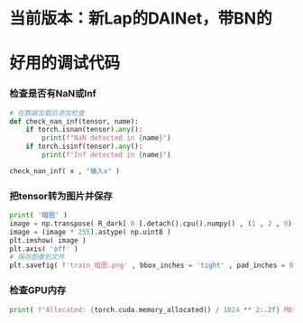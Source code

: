 # 当前版本：新Lap的DAINet，带BN的

# 好用的调试代码

### 检查是否有NaN或Inf
```python
# 在数据加载后添加检查
def check_nan_inf(tensor, name):
    if torch.isnan(tensor).any():
        print(f"NaN detected in {name}")
    if torch.isinf(tensor).any():
        print(f"Inf detected in {name}")

check_nan_inf( x , "输入x" )
```
### 把tensor转为图片并保存
```python
print( '暗图' )
image = np.transpose( R_dark[ 0 ].detach().cpu().numpy() , (1 , 2 , 0) )  # 调整维度顺序 [C, H, W] → [H, W, C]
image = (image * 255).astype( np.uint8 )
plt.imshow( image )
plt.axis( 'off' )
# 保存图像到文件
plt.savefig( f'train_暗图.png' , bbox_inches = 'tight' , pad_inches = 0 , dpi = 800 )
```
### 检查GPU内存
```python
print( f"Allocated: {torch.cuda.memory_allocated() / 1024 ** 2:.2f} MB" )
```
